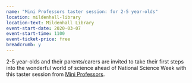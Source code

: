```yaml
---
name: "Mini Professors taster session: for 2-5 year-olds"
location: mildenhall-library
location-text: Mildenhall Library
event-start-date: 2020-03-07
event-start-time: 1100
event-ticket-price: free
breadcrumb: y
---
```


2-5 year-olds and their parents/carers are invited to take their first steps into the wonderful world of science ahead of National Science Week with this taster session from [Mini Professors](https://www.miniprofessors.com/cambridgenorth/).
